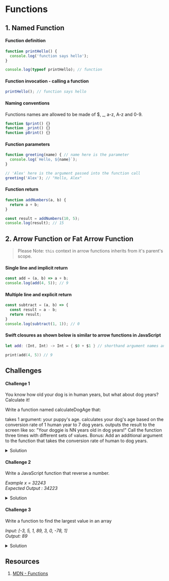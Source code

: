 # Functions 

## 1. Named Function

#### Function definition 

```javascript 
function printHello() {
  console.log('function says hello');
}

console.log(typeof printHello); // function
```

#### Function invocation - calling a function 

```javascript 
printHello(); // function says hello
```

#### Naming conventions  

Functions names are allowed to be made of $, _, a-z, A-z and 0-9. 

```javascript 
function $print() {}
function _print() {}
function p8rint() {}
```

#### Function parameters  

```javascript 
function greeting(name) { // name here is the parameter
  console.log(`Hello, ${name}`); 
}

// 'Alex' here is the argument passed into the function call
greeting('Alex'); // "Hello, Alex" 
```

#### Function return 

```javascript 
function addNumbers(a, b) {
  return a + b; 
}

const result = addNumbers(10, 5); 
console.log(result); // 15
```

## 2. Arrow Function or Fat Arrow Function 

> Please Note: `this` context in arrow functions inherits from it's parent's scope.

#### Single line and implicit return 

```javascript 
const add = (a, b) => a + b; 
console.log(add(4, 5)); // 9  
```


#### Multiple line and explicit return 

```javascript 
const subtract = (a, b) => {
  const result = a - b; 
  return result; 
}
console.log(subtract(1, 1)); // 0 
```

#### Swift closures as shown below is similar to arrow functions in JavaScript 

```swift 
let add: (Int, Int) -> Int = { $0 + $1 } // shorthand argument names and implicit return

print(add(4, 5)) // 9
```

## Challenges 

#### Challenge 1 

You know how old your dog is in human years, but what about dog years? Calculate it!

Write a function named calculateDogAge that:

takes 1 argument: your puppy's age.
calculates your dog's age based on the conversion rate of 1 human year to 7 dog years.
outputs the result to the screen like so: "Your doggie is NN years old in dog years!"
Call the function three times with different sets of values.
Bonus: Add an additional argument to the function that takes the conversion rate of human to dog years.

<details> 
  <summary>Solution</summary> 
  
```javascript 
function calculateDogAge(puppysAge, conversionRate) {
  if ((puppysAge < 1) || (conversionRate < 1)) {
    console.log('Invalid arguments.'); 
    return; 
  }
  const age = puppysAge * conversionRate; 
  console.log(`Your doggie is ${age} years old in dog years!`);
}

calculateDogAge(1, 7);  // Your doggie is 7 years old in dog years!
```
  
</details> 

#### Challenge 2

Write a JavaScript function that reverse a number.

_Example x = 32243_  
_Expected Output : 34223_   

<details> 
  <summary>Solution</summary> 
  
```javascript 
function reverseNumber(number) {
  const str = number.toString();
  let strReverse = '';
  for (const char of str) {
    strReverse = char + strReverse; 
  } 
  return parseInt(strReverse);
}

console.log(reverseNumber(32243)); // 34223
```
  
</details> 

#### Challenge 3 

Write a function to find the largest value in an array 

_Input: [-3, 5, 1, 89, 3, 0, -78, 1]_  
_Output: 89_  

<details> 
  <summary>Solution</summary> 
  
```javascript 
function largestValue(inputArray) {
  if (inputArray.length === 0) {
    return -1;
  }
  let currentLargest = inputArray[0]
  for (const element of inputArray) {
    if (element > currentLargest) {
      currentLargest = element;
    }
  }
  return currentLargest; 
}

console.log(largestValue([-3, 5, 1, 89, 3, 0, -78, 1])); // 89
console.log(largestValue([])); // -1 
```
  
</details> 

## Resources 

1. [MDN - Functions](https://developer.mozilla.org/en-US/docs/Web/JavaScript/Guide/Functions)
